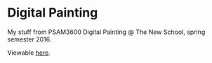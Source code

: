 # Digital Painting

My stuff from PSAM3600 Digital Painting @ The New School, spring semester 2016. 

Viewable <a href="index.html">here</a>.
